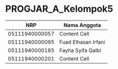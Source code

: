 # PROGJAR_A_Kelompok5

NRP | Nama Anggota
------------- | -------------
05111940000057  | Content Cell
05111940000095  | Fuad Elhasan Irfani
05111940000185  | Fayha Syifa Qalbi
05111940000201  | Content Cell
